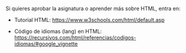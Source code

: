 Si quieres aprobar la asignatura o aprender más sobre HTML, entra en:

- Tutorial HTML: https://www.w3schools.com/html/default.asp 

- Código de idiomas (lang) en HTML:  https://recursivos.com/html/referencias/codigos-idiomas/#google_vignette

